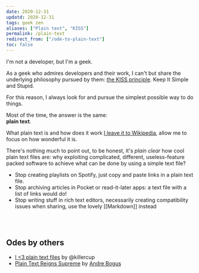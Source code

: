 ```yaml
---
date: 2020-12-31
updatd: 2020-12-31
tags: geek zen
aliases: ["Plain text", "KISS"]
permalink: /plain-text
redirect_from: ["/ode-to-plain-text"]
toc: false
---
```

I'm not a developer, but I'm a geek.

As a geek who admires developers and their work, I can't but share the underlying philosophy pursued by them: [the KISS principle](https://en.wikipedia.org/wiki/KISS_principle "KISS principle on Wikipedia"). Keep It Simple and Stupid.

For this reason, I always look for and pursue the simplest possible way to do things.

Most of the time, the answer is the same:\
**plain text**.

What plain text is and how does it work [I leave it to Wikipedia](https://en.wikipedia.org/wiki/Plain_text "Plain text on Wikipedia"), allow me to focus on how wonderful it is.

There's nothing much to point out, to be honest, it's *plain clear* how cool plain text files are: why exploiting complicated, different, useless-feature packed software to achieve what can be done by using a simple text file?

- Stop creating playlists on Spotify, just copy and paste links in a plain text file.
- Stop archiving articles in Pocket or read-it-later apps: a text file with a list of links would do!
- Stop writing stuff in rich text editors, necessarily creating compatibility issues when sharing, use the lovely [[Markdown]] instead

<br>
<br>

## Odes by others

- [I <3 plain text files](https://deterministic.space/ode-to-plain-text-files.html "I <3 plain text files by Pascal Hertleif") by @killercup
- [Plain Text Reigns Supreme](https://llogiq.github.io/2015/09/14/plaintext.html "Plain Text Reigns Supreme") by [Andre Bogus](https://llogiq.github.io)